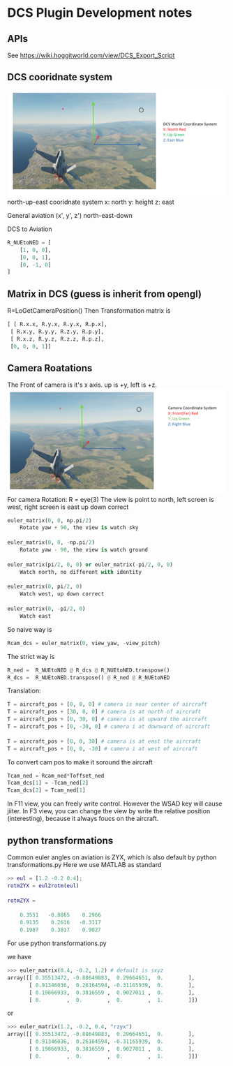 # DCS Plugin Development notes
## APIs
See https://wiki.hoggitworld.com/view/DCS_Export_Script

## DCS cooridnate system
![](./world_axis.PNG)
north-up-east cooridnate system
x: north y: height z: east

General aviation (x', y', z')
north-east-down

DCS to Aviation
```python
R_NUEtoNED = [
    [1, 0, 0],
    [0, 0, 1],
    [0, -1, 0]
]
```

## Matrix in DCS (guess is inherit from opengl)

R=LoGetCameraPosition()
Then
Transformation matrix is
```python
[ [ R.x.x, R.y.x, R.y.x, R.p.x],
 [ R.x.y, R.y.y, R.z.y, R.p.y],
 [ R.x.z, R.y.z, R.z.z, R.p.z],
 [0, 0, 0, 1]]
```

## Camera Roatations
The Front of camera is it's x axis. up is +y, left is +z.
![](./camera_axis.PNG)
For camera
Rotation:
R = eye(3)
The view is point to north, left screen is west, right screen is east up down correct

```python
euler_matrix(0, 0, np.pi/2)
    Rotate yaw + 90, the view is watch sky

euler_matrix(0, 0, -np.pi/2)
    Rotate yaw - 90, the view is watch ground

euler_matrix(pi/2, 0, 0) or euler_matrix(-pi/2, 0, 0)
    Watch north, no different with identity

euler_matrix(0, pi/2, 0)
    Watch west, up down correct

euler_matrix(0, -pi/2, 0)
    Watch east
```
So naive way is
```python
Rcam_dcs = euler_matrix(0, view_yaw, -view_pitch)
```
The strict way is
```python
R_ned =  R_NUEtoNED @ R_dcs @ R_NUEtoNED.transpose()
R_dcs =  R_NUEtoNED.transpose() @ R_ned @ R_NUEtoNED
```

Translation:

```python
T = aircraft_pos + [0, 0, 0] # camera is near center of aircraft
T = aircraft_pos + [30, 0, 0] # camera is at north of aircraft
T = aircraft_pos + [0, 30, 0] # camera is at upward the aircraft
T = aircraft_pos + [0, -30, 0] # camera i at downward of aircraft

T = aircraft_pos + [0, 0, 30] # camera is at east the aircraft
T = aircraft_pos + [0, 0, -30] # camera i at west of aircraft
```

To convert cam pos to make it soround the aircraft

```python
Tcam_ned = Rcam_ned*Toffset_ned
Tcam_dcs[1] = -Tcam_ned[2]
Tcam_dcs[2] = Tcam_ned[1]
```

In F11 view, you can freely write control. However the WSAD key will cause jiiter.
In F3 view, you can change the view by write the relative position (interesting), because it always foucs on the aircraft.

## python transformations
Common euler angles on aviation is ZYX, which is also default by python transformations.py
Here we use MATLAB as standard

```matlab
>> eul = [1.2 -0.2 0.4];
rotmZYX = eul2rotm(eul)

rotmZYX =

    0.3551   -0.8865    0.2966
    0.9135    0.2616   -0.3117
    0.1987    0.3817    0.9027
```

For use python transformations.py

we have

```python
>>> euler_matrix(0.4, -0.2, 1.2) # default is sxyz
array([[ 0.35513472, -0.88649883,  0.29664651,  0.        ],
       [ 0.91346036,  0.26164594, -0.31165939,  0.        ],
       [ 0.19866933,  0.3816559 ,  0.9027011 ,  0.        ],
       [ 0.        ,  0.        ,  0.        ,  1.        ]])
```

or 
```python
>>> euler_matrix(1.2, -0.2, 0.4, "rzyx")
array([[ 0.35513472, -0.88649883,  0.29664651,  0.        ],
       [ 0.91346036,  0.26164594, -0.31165939,  0.        ],
       [ 0.19866933,  0.3816559 ,  0.9027011 ,  0.        ],
       [ 0.        ,  0.        ,  0.        ,  1.        ]])
```